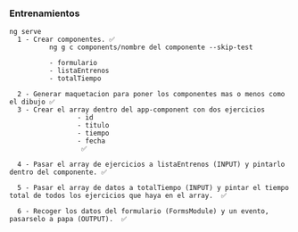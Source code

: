 ### Entrenamientos
    ng serve
      1 - Crear componentes. ✅
              ng g c components/nombre del componente --skip-test

              - formulario
              - listaEntrenos
              - totalTiempo

      2 - Generar maquetacion para poner los componentes mas o menos como el dibujo ✅
      3 - Crear el array dentro del app-component con dos ejercicios 
                     - id
                     - titulo
                     - tiempo
                     - fecha
                      ✅

      4 - Pasar el array de ejercicios a listaEntrenos (INPUT) y pintarlo dentro del componente. ✅

      5 - Pasar el array de datos a totalTiempo (INPUT) y pintar el tiempo total de todos los ejercicios que haya en el array.  ✅

      6 - Recoger los datos del formulario (FormsModule) y un evento, pasarselo a papa (OUTPUT).  ✅


